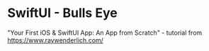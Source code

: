 # SwiftUI - Bulls Eye
"Your First iOS & SwiftUI App: An App from Scratch" - tutorial from https://www.raywenderlich.com/
